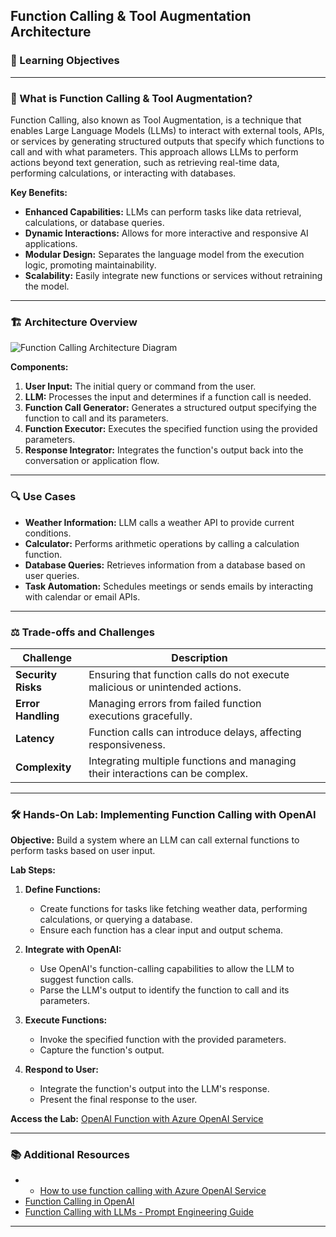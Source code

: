 ## Function Calling & Tool Augmentation Architecture

### 🎯 Learning Objectives

---

### 🧠 What is Function Calling & Tool Augmentation?

Function Calling, also known as Tool Augmentation, is a technique that enables Large Language Models (LLMs) to interact with external tools, APIs, or services by generating structured outputs that specify which functions to call and with what parameters. This approach allows LLMs to perform actions beyond text generation, such as retrieving real-time data, performing calculations, or interacting with databases.

**Key Benefits:**

* **Enhanced Capabilities:** LLMs can perform tasks like data retrieval, calculations, or database queries.
* **Dynamic Interactions:** Allows for more interactive and responsive AI applications.
* **Modular Design:** Separates the language model from the execution logic, promoting maintainability.
* **Scalability:** Easily integrate new functions or services without retraining the model.

---

### 🏗️ Architecture Overview

![Function Calling Architecture Diagram](https://cloud.google.com/static/vertex-ai/generative-ai/docs/multimodal/images/function-calling.png)

**Components:**

1. **User Input:** The initial query or command from the user.
2. **LLM:** Processes the input and determines if a function call is needed.
3. **Function Call Generator:** Generates a structured output specifying the function to call and its parameters.
4. **Function Executor:** Executes the specified function using the provided parameters.
5. **Response Integrator:** Integrates the function's output back into the conversation or application flow.

---

### 🔍 Use Cases

* **Weather Information:** LLM calls a weather API to provide current conditions.
* **Calculator:** Performs arithmetic operations by calling a calculation function.
* **Database Queries:** Retrieves information from a database based on user queries.
* **Task Automation:** Schedules meetings or sends emails by interacting with calendar or email APIs.

---

### ⚖️ Trade-offs and Challenges

| Challenge          | Description                                                                    |   |
| ------------------ | ------------------------------------------------------------------------------ | - |
| **Security Risks** | Ensuring that function calls do not execute malicious or unintended actions.   |   |
| **Error Handling** | Managing errors from failed function executions gracefully.                    |   |
| **Latency**        | Function calls can introduce delays, affecting responsiveness.                 |   |
| **Complexity**     | Integrating multiple functions and managing their interactions can be complex. |   |

---

### 🛠️ Hands-On Lab: Implementing Function Calling with OpenAI

**Objective:** Build a system where an LLM can call external functions to perform tasks based on user input.

**Lab Steps:**

1. **Define Functions:**

   * Create functions for tasks like fetching weather data, performing calculations, or querying a database.
   * Ensure each function has a clear input and output schema.

2. **Integrate with OpenAI:**

   * Use OpenAI's function-calling capabilities to allow the LLM to suggest function calls.
   * Parse the LLM's output to identify the function to call and its parameters.

3. **Execute Functions:**

   * Invoke the specified function with the provided parameters.
   * Capture the function's output.

4. **Respond to User:**

   * Integrate the function's output into the LLM's response.
   * Present the final response to the user.

**Access the Lab:** [OpenAI Function with Azure OpenAI Service](https://learn.microsoft.com/en-us/azure/ai-services/openai/how-to/function-calling)

---

### 📚 Additional Resources

* * [How to use function calling with Azure OpenAI Service](https://learn.microsoft.com/en-us/azure/ai-services/openai/how-to/function-calling)
* [Function Calling in OpenAI](https://platform.openai.com/docs/guides/function-calling?api-mode=responses)
* [Function Calling with LLMs - Prompt Engineering Guide](https://www.promptingguide.ai/applications/function_calling)

---
